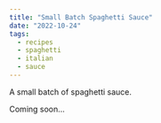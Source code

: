 ```yaml
---
title: "Small Batch Spaghetti Sauce"
date: "2022-10-24"
tags:
  - recipes
  - spaghetti
  - italian
  - sauce
---
```


A small batch of spaghetti sauce.

Coming soon...
